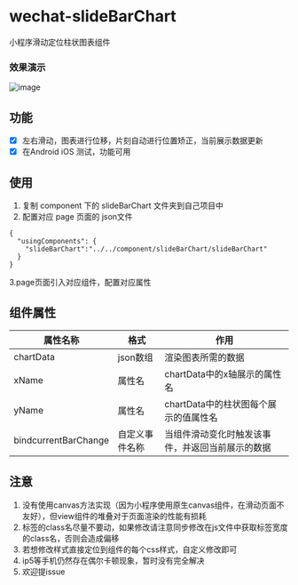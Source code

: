 # wechat-slideBarChart
小程序滑动定位柱状图表组件

### 效果演示
![image](http://wx4.sinaimg.cn/mw690/a73bc6a1ly1g0kzdf19l3g20a80b47j8.gif)

## 功能

- [x] 左右滑动，图表进行位移，片刻自动进行位置矫正，当前展示数据更新
- [x] 在Android iOS 测试，功能可用

## 使用

1. 复制 component 下的 slideBarChart 文件夹到自己项目中
2. 配置对应 page 页面的 json文件
```
{
  "usingComponents": {
    "slideBarChart":"../../component/slideBarChart/slideBarChart"
  }
}
```
3.page页面引入对应组件，配置对应属性



## 组件属性

| 属性名称 | 格式 | 作用 |
|--|--|--|
| chartData  | json数组 | 渲染图表所需的数据 |
| xName  | 属性名 | chartData中的x轴展示的属性名 |
| yName  | 属性名 | chartData中的柱状图每个展示的值属性名 |
| bindcurrentBarChange  | 自定义事件名称 | 当组件滑动变化时触发该事件，并返回当前展示的数据|


## 注意
1. 没有使用canvas方法实现（因为小程序使用原生canvas组件，在滑动页面不友好），但view组件的堆叠对于页面渲染的性能有损耗
2. 标签的class名尽量不要动，如果修改请注意同步修改在js文件中获取标签宽度的class名，否则会造成偏移
3. 若想修改样式直接定位到组件的每个css样式，自定义修改即可
4. ip5等手机仍然存在偶尔卡顿现象，暂时没有完全解决
5. 欢迎提issue






